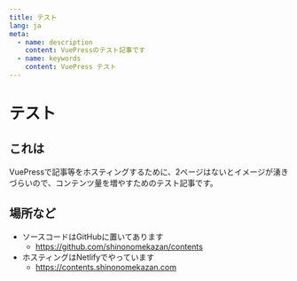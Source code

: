 ```yaml
---
title: テスト
lang: ja
meta:
  - name: description
    content: VuePressのテスト記事です
  - name: keywords
    content: VuePress テスト
---
```


# テスト

## これは

VuePressで記事等をホスティングするために、2ページはないとイメージが湧きづらいので、コンテンツ量を増やすためのテスト記事です。

## 場所など

- ソースコードはGitHubに置いてあります
    - https://github.com/shinonomekazan/contents
- ホスティングはNetlifyでやっています
    - https://contents.shinonomekazan.com
